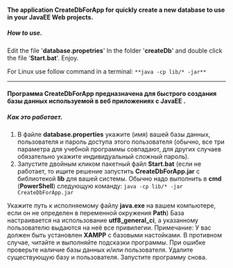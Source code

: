 #### The application **CreateDbForApp**  for quickly create a new database to use in your JavaEE Web projects.

##### How to use.

Edit the file '**database.propetries**' In the folder '**createDb**' and double click the file '**Start.bat**'. Enjoy.

For Linux use follow command in a terminal: `**java -cp lib/* -jar**`

------



#### Программа **CreateDbForApp** предназначена для быстрого создания базы данных используемой в веб приложениях с **JavaEE** .

##### Как это работает.

1. В файле **database.properties** укажите (имя) вашей базы данных, пользователя  и пароль доступа этого пользователя (обычно, все три параметра для учебной программы совпадают, для других случаев обязательно укажите индивидуальный сложный пароль).
2. Запустите двойным кликом пакетный файл **Start.bat** (если не работает, то ищите решение запустить **CreateDbForApp.jar** с библиотекой **lib** для вашей системы. Обычно надо выполнить в **cmd** (**PowerShell**) следующую команду: 
`java -cp lib/* -jar CreateDbForApp.jar`

Укажите путь к исполняемому файлу **java.exe** на вашем компьютере, если он не определен в переменной окружения **Path**)
База настраивается на использование **utf8_general_ci**, a указанному пользователю выдаются на неё все привилегии.
Примечание: У вас должен быть установлен **XAMPP** с базовыми настойками. В противном случае, читайте и выполняйте подсказки программы.
При ошибке проверьте наличие базы данных и/или пользователя. Удалите существующую базу и пользователя. Запустите программу снова.